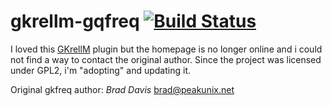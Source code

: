 # gkrellm-gqfreq [![Build Status](https://travis-ci.org/carcass82/gkrellm-gkfreq.svg?branch=master)](https://travis-ci.org/carcass82/gkrellm-gkfreq)

I loved this [GKrellM](http://gkrellm.srcbox.net/) plugin but the homepage is no longer online and i could not find a way to contact the original author.
Since the project was licensed under GPL2, i'm "adopting" and updating it.

Original gkfreq author:
*Brad Davis* <brad@peakunix.net>
